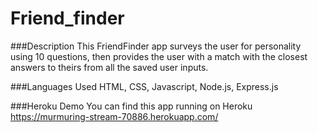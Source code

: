 # Friend_finder

###Description
This FriendFinder app surveys the user for personality using 10 questions, then provides the user with a match with the closest answers to theirs from all the saved user inputs.

###Languages Used
HTML, CSS, Javascript, Node.js, Express.js

###Heroku Demo
You can find this app running on Heroku https://murmuring-stream-70886.herokuapp.com/

